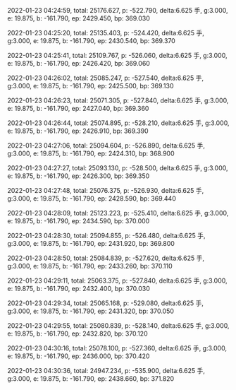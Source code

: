 2022-01-23 04:24:59, total: 25176.627, p: -522.790, delta:6.625 手, g:3.000, e: 19.875, b: -161.790, ep: 2429.450, bp: 369.030

2022-01-23 04:25:20, total: 25135.403, p: -524.420, delta:6.625 手, g:3.000, e: 19.875, b: -161.790, ep: 2430.540, bp: 369.370

2022-01-23 04:25:41, total: 25109.767, p: -526.060, delta:6.625 手, g:3.000, e: 19.875, b: -161.790, ep: 2426.420, bp: 369.060

2022-01-23 04:26:02, total: 25085.247, p: -527.540, delta:6.625 手, g:3.000, e: 19.875, b: -161.790, ep: 2425.500, bp: 369.130

2022-01-23 04:26:23, total: 25071.305, p: -527.840, delta:6.625 手, g:3.000, e: 19.875, b: -161.790, ep: 2427.040, bp: 369.360

2022-01-23 04:26:44, total: 25074.895, p: -528.210, delta:6.625 手, g:3.000, e: 19.875, b: -161.790, ep: 2426.910, bp: 369.390

2022-01-23 04:27:06, total: 25094.604, p: -526.890, delta:6.625 手, g:3.000, e: 19.875, b: -161.790, ep: 2424.310, bp: 368.900

2022-01-23 04:27:27, total: 25093.130, p: -528.500, delta:6.625 手, g:3.000, e: 19.875, b: -161.790, ep: 2426.300, bp: 369.350

2022-01-23 04:27:48, total: 25076.375, p: -526.930, delta:6.625 手, g:3.000, e: 19.875, b: -161.790, ep: 2428.590, bp: 369.440

2022-01-23 04:28:09, total: 25123.223, p: -525.410, delta:6.625 手, g:3.000, e: 19.875, b: -161.790, ep: 2434.590, bp: 370.000

2022-01-23 04:28:30, total: 25094.855, p: -526.480, delta:6.625 手, g:3.000, e: 19.875, b: -161.790, ep: 2431.920, bp: 369.800

2022-01-23 04:28:50, total: 25084.839, p: -527.620, delta:6.625 手, g:3.000, e: 19.875, b: -161.790, ep: 2433.260, bp: 370.110

2022-01-23 04:29:11, total: 25063.375, p: -527.840, delta:6.625 手, g:3.000, e: 19.875, b: -161.790, ep: 2432.400, bp: 370.030

2022-01-23 04:29:34, total: 25065.168, p: -529.080, delta:6.625 手, g:3.000, e: 19.875, b: -161.790, ep: 2431.320, bp: 370.050

2022-01-23 04:29:55, total: 25080.839, p: -528.140, delta:6.625 手, g:3.000, e: 19.875, b: -161.790, ep: 2432.820, bp: 370.120

2022-01-23 04:30:16, total: 25078.100, p: -527.360, delta:6.625 手, g:3.000, e: 19.875, b: -161.790, ep: 2436.000, bp: 370.420

2022-01-23 04:30:36, total: 24947.234, p: -535.900, delta:6.625 手, g:3.000, e: 19.875, b: -161.790, ep: 2438.660, bp: 371.820